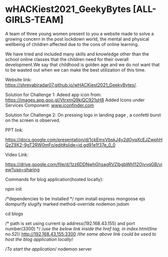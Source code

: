 # wHACKiest2021_GeekyBytes [ALL-GIRLS-TEAM]
A team of three young women present to you a website made to solve a growing concern in the post lockdown world, the mental and physical wellbeing of children affected due to the cons of online learning.

We have tried and included many skills and knowledge other than the school online classes that the children need for their overall development.We say that childhood is golden age and we do not want that to be wasted out when we can make the best utilization of this time.

Website link: 
 https://shreyabiradar07.github.io/wHACKiest2021_GeekyBytes/.
 
 Solution for Challenge 1:
 Adeed app icon from: https://images.app.goo.gl/VtrxmQ9kiQC921sH8
 Added Icons under Services Component:
 www.iconfinder.com

Solution for Challenge 2:
On pressing logo in landing page , a confetti burst on the screen is observed.


PPT link:

https://docs.google.com/presentation/d/1ckEmxVbskJ4y2dOyqXcEJZwphHQzZ9X2-9gT2RW0mFo/edit#slide=id.gd91e1f37e_0_0

Video Link:

https://drive.google.com/file/d/1zz6DDNwhGhsagRVZlbgbWh112OjvvqGB/view?usp=sharing

Commands for blog application(hosted locally):

npm init

/*dependencies to be installed */
npm install express mongoose ejs dompurify slugify marked method-override nodemon jsdom

cd blogs

/* path is set using current ip address(192.168.43.155) and port number(3300) */
/*use the below link inside the href tag, in index.html(line no.52)*/ 
http://192.168.43.155:3300
/*the same above link could be used to host the blog application locally*/

/*To start the application*/
nodemon server